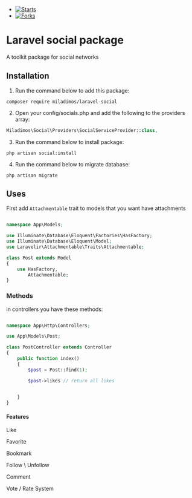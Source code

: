 - [![Starts](https://img.shields.io/github/stars/miladimos/laravel-social?style=flat&logo=github)](https://github.com/miladimos/laravel-social/forks)
- [![Forks](https://img.shields.io/github/forks/miladimos/laravel-social?style=flat&logo=github)](https://github.com/miladimos/laravel-social/stargazers)


# Laravel social package

A toolkit package for social networks

## Installation

1. Run the command below to add this package:

```
composer require miladimos/laravel-social
```

2. Open your config/socials.php and add the following to the providers array:

```php
Miladimos\Social\Providers\SocialServiceProvider::class,
```

3. Run the command below to install package:

```
php artisan social:install
```

4. Run the command below to migrate database:

```
php artisan migrate
```

## Uses

First add `Attachmentable` trait to models that you want have attachments

```php

namespace App\Models;

use Illuminate\Database\Eloquent\Factories\HasFactory;
use Illuminate\Database\Eloquent\Model;
use Laravelir\Attachmentable\Traits\Attachmentable;

class Post extends Model
{
    use HasFactory,
        Attachmentable;
}

```

### Methods

in controllers you have these methods:

```php

namespace App\Http\Controllers;

use App\Models\Post;

class PostController extends Controller
{
    public function index()
    {
        $post = Post::find(1);

        $post->likes // return all likes

        
    }
}

```

####  Features

Like

Favorite

Bookmark

Follow \ Unfollow

Comment

Vote / Rate System
